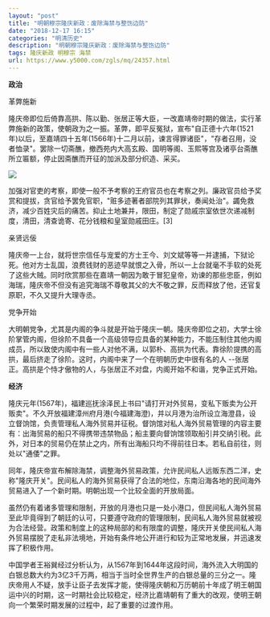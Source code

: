 ```yaml
---
layout: "post"
title: "明朝穆宗隆庆新政：废除海禁与整饬边防"
date: "2018-12-17 16:15"
categories: "明清历史"
description: "明朝穆宗隆庆新政：废除海禁与整饬边防"
tags: 隆庆新政 明穆宗 海禁
url: https://www.y5000.com/zgls/mq/24357.html
---
```






**政治**

革弊施新

隆庆帝即位后倚靠高拱、陈以勤、张居正等大臣，一改嘉靖帝时期的做法，实行革弊施新的政策，使朝政为之一振。革弊，即平反冤狱，宣布"自正德十六年(1521年)以后，至嘉靖四十五年(1566年)十二月以前，谏言得罪诸臣"，"存者召用，没者恤录"。罢除一切斋醮，撤西苑内大高玄殿、国明等阁、玉熙等宫及诸亭台斋醮所立匾额，停止因斋醮而开征的加派及部分织造、采买。

![](https://img.y5000.com/uploads/allimg/170727/12-1FHF941412O.jpg)

加强对官吏的考察，即使一般不予考察的王府官员也在考察之列。廉政官员给予奖赏和提拔，贪官给予罢免官职，"赃多迹著者部院列其罪状，奏闻处治"。蠲免救济，减少百姓灾后的痛苦。抑止土地兼并，限田，制定了勋戚宗室依世次递减制度，清田，清查诡寄、花分钱粮和皇室勋戚田庄。[3]

亲贤远佞

隆庆帝一上台，就将世宗信任与宠爱的方士王今、刘文斌等等一并逮捕，下狱论死。他对方士乱国，浪费钱财的恶迹早就恨之入骨，所以一上台就毫不手软的处死了这些大贼。同时欣赏那些在嘉靖一朝因为敢于冒犯皇帝，劝谏的那些忠臣，例如海瑞，隆庆帝不但没有追究海瑞不尊敬其父的大不敬之罪，反而释放了他，还官复原职，不久又提升大理寺丞。

党争开始

大明朝党争，尤其是内阁的争斗就是开始于隆庆一朝。隆庆帝即位之初，大学士徐阶掌管内阁，但徐阶不具备一个高级领导应具备的某种能力，不能压制住其他内阁成员，所以致使内阁中有一些人对他不满，以郭朴、高拱为代表。靠徐阶提携的高拱，最后挤走了徐阶。这时，内阁中来了一个在明朝历史中很有名的人
--张居正。高拱是个恃才傲物的人，与张居正不对盘，内阁开始不和谐，党争正式开始。

**经济**

隆庆元年(1567年)，福建巡抚涂泽民上书曰"请打开对外贸易，变私下贩卖为公开贩卖"。不久开放福建漳州府月港(今福建海澄)，并以月港为治所设立海澄县，设立督饷馆，负责管理私人海外贸易并征税。督饷馆对私人海外贸易管理的内容主要有：出海贸易的船只不得携带违禁物品；船主要向督饷馆领取船引并交纳引税。此外，对日本的贸易仍在禁止之内，所有出海船只均不得前往日本。若私自前往，则处以"通倭"之罪。

同年，隆庆帝宣布解除海禁，调整海外贸易政策，允许民间私人远贩东西二洋，史称"隆庆开关"。民间私人的海外贸易获得了合法的地位，东南沿海各地的民间海外贸易进入了一个新时期。明朝出现一个比较全面的开放局面。

虽然仍有着诸多管理和限制，开放的月港也只是一处小港口，但民间私人海外贸易至此毕竟得到了朝廷的认可，只要遵守政府的管理限制，民间私人海外贸易就被视为合法经营。政策和制度上的这种局部的和有限度的调整，隆庆开关使民间私人海外贸易摆脱了走私非法境地，开始有条件地公开进行和较为正常地发展，并迅速发挥了积极作用。

中国学者王裕巽经过分析认为，从1567年到1644年这段时间，海外流入大明国的白银总数大约为3亿3千万两，相当于当时全世界生产的白银总量的三分之一。隆庆帝用人不疑，放手让臣子去发挥才能，使得隆庆朝和万历朝前十年成了明王朝国运中兴的时期，这一时期社会比较稳定，经济比嘉靖朝有了重大的改观，使明王朝向一个繁荣时期发展的过程中，起了重要的过渡作用。
